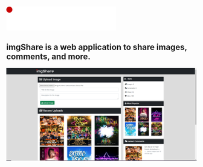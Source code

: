 ![img](docs/imgshare-logo.png)

## imgShare is a web application to share images, comments, and more.

![img](docs/screen1.png)
